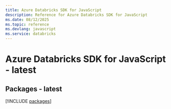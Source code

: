 ```yaml
---
title: Azure Databricks SDK for JavaScript
description: Reference for Azure Databricks SDK for JavaScript
ms.date: 08/12/2025
ms.topic: reference
ms.devlang: javascript
ms.service: databricks
---
```

# Azure Databricks SDK for JavaScript - latest
## Packages - latest
[!INCLUDE [packages](databricks-index.md)]